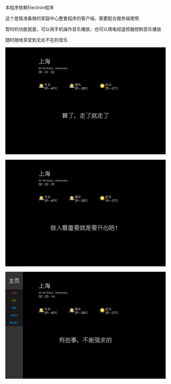 本程序依赖Electron程序


这个是我准备做的家庭中心整套程序的客户端，需要配合服务端使用

暂时的功能就是，可以用手机操作音乐播放，也可以用电视遥控器控制音乐播放

随时随地享受到无处不在的音乐

![Image text](https://github.com/shaonianzhentan/Home-client/blob/master/%E5%B1%8F%E5%B9%95%E6%88%AA%E5%9B%BE(1).png)

![Image text](https://github.com/shaonianzhentan/Home-client/blob/master/%E5%B1%8F%E5%B9%95%E6%88%AA%E5%9B%BE(2).png)

![Image text](https://github.com/shaonianzhentan/Home-client/blob/master/%E5%B1%8F%E5%B9%95%E6%88%AA%E5%9B%BE(3).png)
